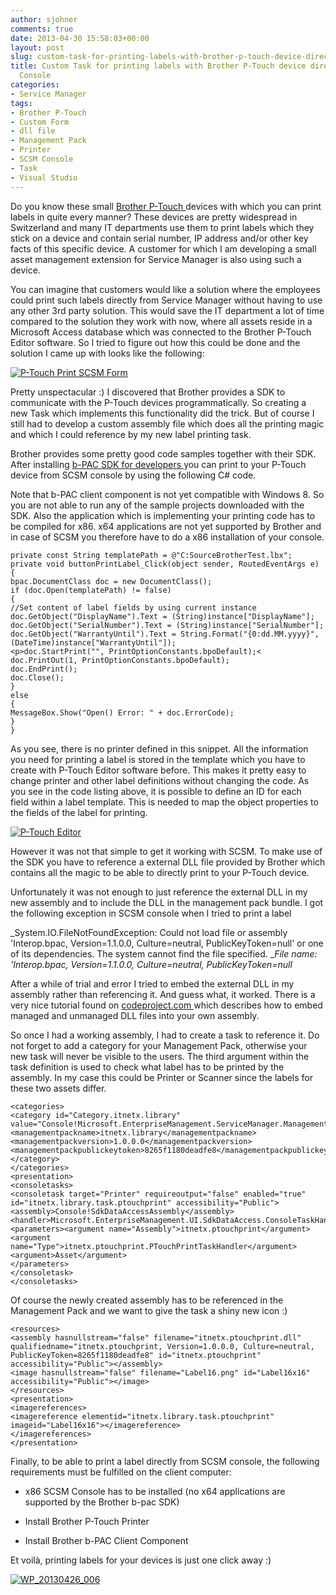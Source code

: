 ```yaml
---
author: sjohner
comments: true
date: 2013-04-30 15:58:03+00:00
layout: post
slug: custom-task-for-printing-labels-with-brother-p-touch-device-directly-from-scsm-console
title: Custom Task for printing labels with Brother P-Touch device directly from SCSM
  Console
categories:
- Service Manager
tags:
- Brother P-Touch
- Custom Form
- dll file
- Management Pack
- Printer
- SCSM Console
- Task
- Visual Studio
---
```


Do you know these small [Brother P-Touch ](http://www.p-touch.com)devices with which you can print labels in quite every manner? These devices are pretty widespread in Switzerland and many IT departments use them to print labels which they stick on a device and contain serial number, IP address and/or other key facts of this specific device. A customer for which I am developing a small asset management extension for Service Manager is also using such a device.

You can imagine that customers would like a solution where the employees could print such labels directly from Service Manager without having to use any other 3rd party solution. This would save the IT department a lot of time compared to the solution they work with now, where all assets reside in a Microsoft Access database which was connected to the Brother P-Touch Editor software. So I tried to figure out how this could be done and the solution I came up with looks like the following:

[![P-Touch Print SCSM Form](/images/form.png?w=696)](/images/form.png)
<!-- more -->
Pretty unspectacular :) I discovered that Brother provides a SDK to communicate with the P-Touch devices programmatically. So creating a new Task which implements this functionality did the trick. But of course I still had to develop a custom assembly file which does all the printing magic and which I could reference by my new label printing task.

Brother provides some pretty good code samples together with their SDK. After installing [b-PAC SDK for developers ](http://www.brother.com/product/dev/label/bpac/download/index.htm)you can print to your P-Touch device from SCSM console by using the following C# code.

Note that b-PAC client component is not yet compatible with Windows 8. So you are not able to run any of the sample projects downloaded with the SDK. Also the application which is implementing your printing code has to be compiled for x86. x64 applications are not yet supported by Brother and in case of SCSM you therefore have to do a x86 installation of your console.

 

    
    private const String templatePath = @"C:SourceBrotherTest.lbx";
    private void buttonPrintLabel_Click(object sender, RoutedEventArgs e)
    {
    bpac.DocumentClass doc = new DocumentClass();
    if (doc.Open(templatePath) != false)
    {
    //Set content of label fields by using current instance
    doc.GetObject("DisplayName").Text = (String)instance["DisplayName"];
    doc.GetObject("SerialNumber").Text = (String)instance["SerialNumber"];
    doc.GetObject("WarrantyUntil").Text = String.Format("{0:dd.MM.yyyy}", (DateTime)instance["WarrantyUntil"]);
    <p>doc.StartPrint("", PrintOptionConstants.bpoDefault);<
    doc.PrintOut(1, PrintOptionConstants.bpoDefault);
    doc.EndPrint();
    doc.Close();
    }
    else
    {
    MessageBox.Show("Open() Error: " + doc.ErrorCode);
    }
    }




As you see, there is no printer defined in this snippet. All the information you need for printing a label is stored in the template which you have to create with P-Touch Editor software before. This makes it pretty easy to change printer and other label definitions without changing the code. As you see in the code listing above, it is possible to define an ID for each field within a label template. This is needed to map the object properties to the fields of the label for printing.

[![P-Touch Editor](/images/labeltemplate.png)](/images/labeltemplate.png)

However it was not that simple to get it working with SCSM. To make use of the SDK you have to reference a external DLL file provided by Brother which contains all the magic to be able to directly print to your P-Touch device.

Unfortunately it was not enough to just reference the external DLL in my new assembly and to include the DLL in the management pack bundle. I got the following exception in SCSM console when I tried to print a label

_System.IO.FileNotFoundException: Could not load file or assembly 'Interop.bpac, Version=1.1.0.0, Culture=neutral, PublicKeyToken=null' or one of its dependencies. The system cannot find the file specified.
__File name: 'Interop.bpac, Version=1.1.0.0, Culture=neutral, PublicKeyToken=null_

After a while of trial and error I tried to embed the external DLL in my assembly rather than referencing it. And guess what, it worked. There is a very nice tutorial found on [codeproject.com ](http://www.codeproject.com/Articles/528178/Load-DLL-From-Embedded-Resource)which describes how to embed managed and unmanaged DLL files into your own assembly.

So once I had a working assembly, I had to create a task to reference it. Do not forget to add a category for your Management Pack, otherwise your new task will never be visible to the users.
The third argument within the task definition is used to check what label has to be printed by the assembly. In my case this could be Printer or Scanner since the labels for these two assets differ.

 

    
    <categories>
    <category id="Category.itnetx.library" value="Console!Microsoft.EnterpriseManagement.ServiceManager.ManagementPack">
    <managementpackname>itnetx.library</managementpackname>
    <managementpackversion>1.0.0.0</managementpackversion>
    <managementpackpublickeytoken>8265f1180deadfe8</managementpackpublickeytoken>
    </category>
    </categories>
    <presentation>
    <consoletasks>
    <consoletask target="Printer" requireoutput="false" enabled="true" id="itnetx.library.task.ptouchprint" accessibility="Public">
    <assembly>Console!SdkDataAccessAssembly</assembly>
    <handler>Microsoft.EnterpriseManagement.UI.SdkDataAccess.ConsoleTaskHandler</handler>
    <parameters><argument name="Assembly">itnetx.ptouchprint</argument>
    <argument name="Type">itnetx.ptouchprint.PTouchPrintTaskHandler</argument>
    <argument>Asset</argument>
    </parameters>
    </consoletask>
    </consoletasks>




Of course the newly created assembly has to be referenced in the Management Pack and we want to give the task a shiny new icon :)

 

    
    
    <resources>
    <assembly hasnullstream="false" filename="itnetx.ptouchprint.dll" qualifiedname="itnetx.ptouchprint, Version=1.0.0.0, Culture=neutral, PublicKeyToken=8265f1180deadfe8" id="itnetx.ptouchprint" accessibility="Public"></assembly>
    <image hasnullstream="false" filename="Label16.png" id="Label16x16" accessibility="Public"></image>
    </resources>
    <presentation>
    <imagereferences>
    <imagereference elementid="itnetx.library.task.ptouchprint" imageid="Label16x16"></imagereference>
    </imagereferences>
    </presentation>
    




Finally, to be able to print a label directly from SCSM console, the following requirements must be fulfilled on the client computer:



	
  * x86 SCSM Console has to be installed (no x64 applications are supported by the Brother b-pac SDK)

	
  * Install Brother P-Touch Printer

	
  * Install Brother b-PAC Client Component


Et voilà, printing labels for your devices is just one click away :)

[![WP_20130426_006](/images/wp_20130426_006.jpg?w=696)](/images/wp_20130426_006.jpg)

